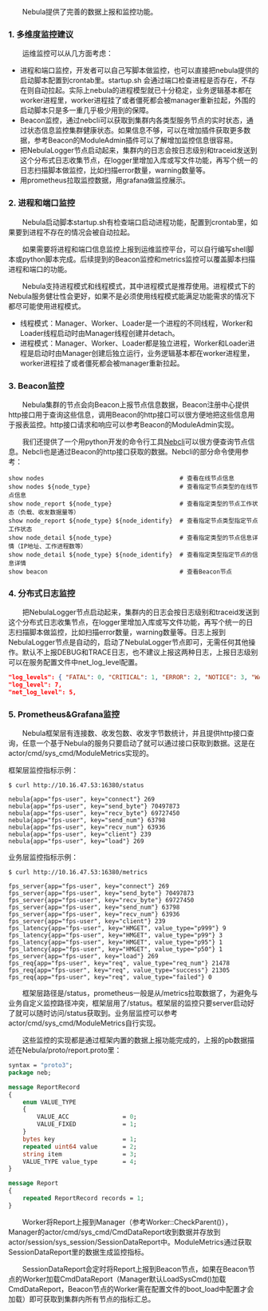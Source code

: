 &emsp;&emsp;Nebula提供了完善的数据上报和监控功能。

### 1. 多维度监控建议
&emsp;&emsp;运维监控可以从几方面考虑：

* 进程和端口监控，开发者可以自己写脚本做监控，也可以直接把nebula提供的启动脚本配置到crontab里。startup.sh 会通过端口检查进程是否存在，不存在则自动拉起。实际上nebula的进程模型就已十分稳定，业务逻辑基本都在worker进程里，worker进程挂了或者僵死都会被manager重新拉起，外围的启动脚本只是多一重几乎极少用到的保障。
* Beacon监控，通过nebcli可以获取到集群内各类型服务节点的实时状态，通过状态信息监控集群健康状态。如果信息不够，可以在增加插件获取更多数据，参考Beacon的ModuleAdmin插件可以了解增加监控信息很容易。
* 把NebulaLogger节点启动起来，集群内的日志会按日志级别和traceid发送到这个分布式日志收集节点，在logger里增加入库或写文件功能，再写个统一的日志扫描脚本做监控，比如扫描error数量，warning数量等。
* 用prometheus拉取监控数据，用grafana做监控展示。

### 2. 进程和端口监控

&emsp;&emsp;Nebula启动脚本startup.sh有检查端口启动进程功能，配置到crontab里，如果要到进程不存在的情况会被自动拉起。

&emsp;&emsp;如果需要将进程和端口信息监控上报到运维监控平台，可以自行编写shell脚本或python脚本完成。后续提到的Beacon监控和metrics监控可以覆盖脚本扫描进程和端口的功能。

&emsp;&emsp;Nebula支持进程模式和线程模式，其中进程模式是推荐使用。进程模式下的Nebula服务健壮性会更好，如果不是必须使用线程模式能满足功能需求的情况下都尽可能使用进程模式。

* 线程模式：Manager、Worker、Loader是一个进程的不同线程，Worker和Loader线程启动时由Manager线程创建并detach。
* 进程模式：Manager、Worker、Loader都是独立进程，Worker和Loader进程是启动时由Manager创建后独立运行，业务逻辑基本都在worker进程里，worker进程挂了或者僵死都会被manager重新拉起。

### 3. Beacon监控 

&emsp;&emsp;Nebula集群的节点会向Beacon上报节点信息数据，Beacon注册中心提供http接口用于查询这些信息，调用Beacon的http接口可以很方便地把这些信息用于报表监控。http接口请求和响应可以参考Beacon的ModuleAdmin实现。

&emsp;&emsp;我们还提供了一个用python开发的命令行工具[Nebcli](https://github.com/Bwar/Nebcli)可以很方便查询节点信息。Nebcli也是通过Beacon的http接口获取的数据。Nebcli的部分命令使用参考：

```
show nodes                                      # 查看在线节点信息
show nodes ${node_type}                         # 查看指定节点类型的在线节点信息
show node_report ${node_type}                   # 查看指定类型的节点工作状态（负载、收发数据量等）
show node_report ${node_type} ${node_identify}  # 查看指定节点类型指定节点工作状态
show node_detail ${node_type}                   # 查看指定类型的节点信息详情（IP地址、工作进程数等）
show node_detail ${node_type} ${node_identify}  # 查看指定类型指定节点的信息详情
show beacon                                     # 查看Beacon节点
```

### 4. 分布式日志监控 

&emsp;&emsp;把NebulaLogger节点启动起来，集群内的日志会按日志级别和traceid发送到这个分布式日志收集节点，在logger里增加入库或写文件功能，再写个统一的日志扫描脚本做监控，比如扫描error数量，warning数量等。日志上报到NebulaLogger节点是自动的，启动了NebulaLogger节点即可，无需任何其他操作。默认不上报DEBUG和TRACE日志，也不建议上报这两种日志，上报日志级别可以在服务配置文件中net_log_level配置。

```json
"log_levels": { "FATAL": 0, "CRITICAL": 1, "ERROR": 2, "NOTICE": 3, "WARNING": 4, "INFO": 5, "DEBUG": 6, "TRACE": 7 },
"log_level": 7,
"net_log_level": 5,
```

### 5. Prometheus&Grafana监控

&emsp;&emsp;Nebula框架层有连接数、收发包数、收发字节数统计，并且提供http接口查询，任意一个基于Nebula的服务只要启动了就可以通过接口获取到数据。这是在actor/cmd/sys_cmd/ModuleMetrics实现的。

框架层监控指标示例：

```
$ curl http://10.16.47.53:16380/status

nebula{app="fps-user", key="connect"} 269
nebula{app="fps-user", key="send_byte"} 70497873
nebula{app="fps-user", key="recv_byte"} 69727450
nebula{app="fps-user", key="send_num"} 63798
nebula{app="fps-user", key="recv_num"} 63936
nebula{app="fps-user", key="client"} 239
nebula{app="fps-user", key="load"} 269
```

业务层监控指标示例：

```
$ curl http://10.16.47.53:16380/metrics

fps_server{app="fps-user", key="connect"} 269
fps_server{app="fps-user", key="send_byte"} 70497873
fps_server{app="fps-user", key="recv_byte"} 69727450
fps_server{app="fps-user", key="send_num"} 63798
fps_server{app="fps-user", key="recv_num"} 63936
fps_server{app="fps-user", key="client"} 239
fps_latency{app="fps-user", key="HMGET", value_type="p999"} 9
fps_latency{app="fps-user", key="HMGET", value_type="p99"} 3
fps_latency{app="fps-user", key="HMGET", value_type="p95"} 1
fps_latency{app="fps-user", key="HMGET", value_type="p50"} 1
fps_server{app="fps-user", key="load"} 269
fps_req{app="fps-user", key="req", value_type="req_num"} 21478
fps_req{app="fps-user", key="req", value_type="success"} 21305
fps_req{app="fps-user", key="req", value_type="failed"} 0
```

&emsp;&emsp;框架层路径是/status，prometheus一般是从/metrics拉取数据了，为避免与业务自定义监控路径冲突，框架层用了/status。框架层的监控只要server启动好了就可以随时访问/status获取到。业务层监控可以参考actor/cmd/sys_cmd/ModuleMetrics自行实现。

&emsp;&emsp;这些监控的实现都是通过框架内置的数据上报功能完成的，上报的pb数据描述在Nebula/proto/report.proto里：

```proto
syntax = "proto3";
package neb;

message ReportRecord
{
    enum VALUE_TYPE
    {
        VALUE_ACC               = 0;
        VALUE_FIXED             = 1;
    }
    bytes key                   = 1;
    repeated uint64 value       = 2;
    string item                 = 3;
    VALUE_TYPE value_type       = 4;
}

message Report
{
    repeated ReportRecord records = 1;
}
```

&emsp;&emsp;Worker将Report上报到Manager（参考Worker::CheckParent()），Manager的actor/cmd/sys_cmd/CmdDataReport收到数据并存放到actor/session/sys_session/SessionDataReport中。ModuleMetrics通过获取SessionDataReport里的数据生成监控指标。

&emsp;&emsp;SessionDataReport会定时将Report上报到Beacon节点，如果在Beacon节点的Worker加载CmdDataReport（Manager默认LoadSysCmd()加载CmdDataReport，Beacon节点的Worker需在配置文件的boot_load中配置才会加载）即可获取到集群内所有节点的指标汇总。

